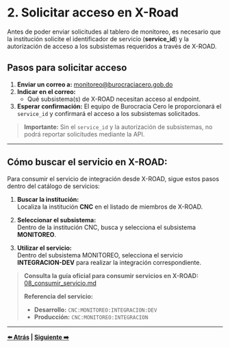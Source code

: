 # 2. Solicitar acceso en X-Road

Antes de poder enviar solicitudes al tablero de monitoreo, es necesario que la institución solicite el identificador de servicio (**service_id**) y la autorización de acceso a los subsistemas requeridos a través de X-ROAD.

## Pasos para solicitar acceso


1. **Enviar un correo a:** monitoreo@burocraciacero.gob.do
2. **Indicar en el correo:**
   - Qué subsistema(s) de X-ROAD necesitan acceso al endpoint.
3. **Esperar confirmación:** El equipo de Burocracia Cero le proporcionará el `service_id` y confirmará el acceso a los subsistemas solicitados.

> **Importante:** Sin el `service_id` y la autorización de subsistemas, no podrá reportar solicitudes mediante la API.

---

## Cómo buscar el servicio en X-ROAD:

Para consumir el servicio de integración desde X-ROAD, sigue estos pasos dentro del catálogo de servicios:

1. **Buscar la institución:**  
   Localiza la institución **CNC** en el listado de miembros de X-ROAD.

2. **Seleccionar el subsistema:**  
   Dentro de la institución CNC, busca y selecciona el subsistema **MONITOREO**.

3. **Utilizar el servicio:**  
   Dentro del subsistema MONITOREO, selecciona el servicio **INTEGRACION-DEV** para realizar la integración correspondiente.

> **Consulta la guía oficial para consumir servicios en X-ROAD:** [08_consumir_servicio.md](https://github.com/ogticrd/xroad-members/blob/master/08_consumir_servicio.md)
> 
> **Referencia del servicio:**
>
> - **Desarrollo:** `CNC:MONITOREO:INTEGRACION:DEV`
> - **Producción:** `CNC:MONITOREO:INTEGRACION`

---

**[⬅️ Atrás](01-instalacion-xroad.md) | [Siguiente ➡️](03-envio-solicitudes.md)**
